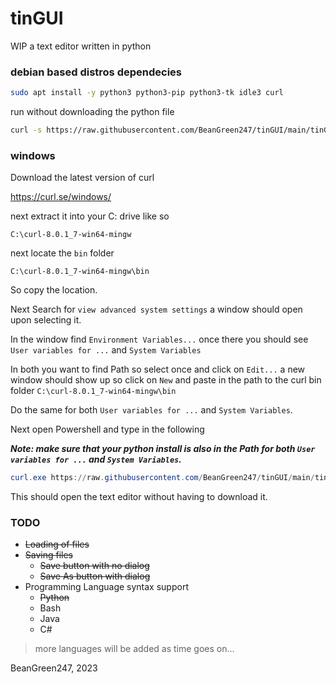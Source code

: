 # tinGUI
WIP a text editor written in python

### debian based distros dependecies
```bash
sudo apt install -y python3 python3-pip python3-tk idle3 curl
```

run without downloading the python file
```bash
curl -s https://raw.githubusercontent.com/BeanGreen247/tinGUI/main/tinGUI/tinGUI.py | python3 -s &
```

### windows
Download the latest version of curl

https://curl.se/windows/

next extract it into your C: drive like so

`C:\curl-8.0.1_7-win64-mingw`

next locate the `bin` folder

`C:\curl-8.0.1_7-win64-mingw\bin`

So copy the location.

Next Search for `view advanced system settings` a window should open upon selecting it.

In the window find `Environment Variables...` once there you should see `User variables for ...` and `System Variables`

In both you want to find Path so select once and click on `Edit...` a new window should show up so click on `New` and paste in the path to the curl bin folder `C:\curl-8.0.1_7-win64-mingw\bin`

Do the same for both `User variables for ...` and `System Variables`.

Next open Powershell and type in the following

***Note: make sure that your python install is also in the Path for both `User variables for ...` and `System Variables`.***

```powershell
curl.exe https://raw.githubusercontent.com/BeanGreen247/tinGUI/main/tinGUI/tinGUI.py | python.exe
```
This should open the text editor without having to download it.

### TODO
* ~~Loading of files~~
* ~~Saving files~~
  * ~~Save button with no dialog~~
  * ~~Save As button with dialog~~
* Programming Language syntax support
  * ~~Python~~
  * Bash
  * Java
  * C#
> more languages will be added as time goes on...

BeanGreen247, 2023
